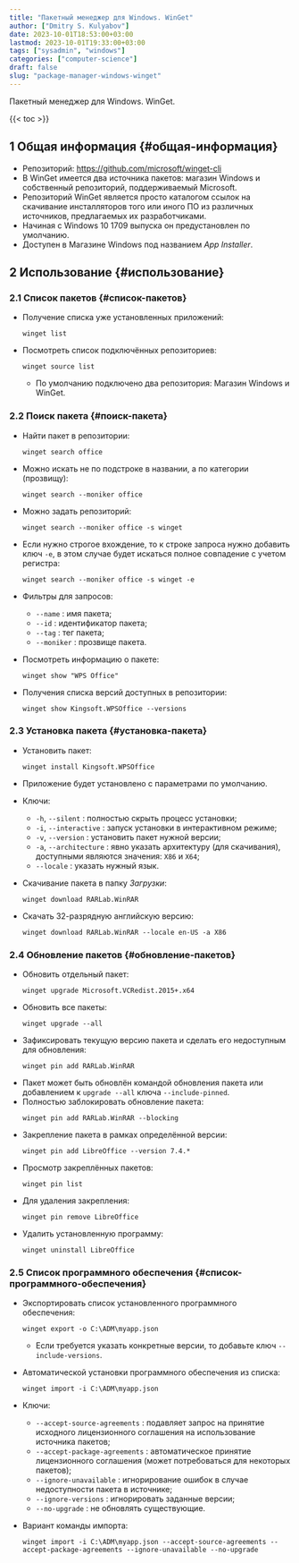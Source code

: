 ```yaml
---
title: "Пакетный менеджер для Windows. WinGet"
author: ["Dmitry S. Kulyabov"]
date: 2023-10-01T18:53:00+03:00
lastmod: 2023-10-01T19:33:00+03:00
tags: ["sysadmin", "windows"]
categories: ["computer-science"]
draft: false
slug: "package-manager-windows-winget"
---
```


Пакетный менеджер для Windows. WinGet.

<!--more-->

{{< toc >}}


## <span class="section-num">1</span> Общая информация {#общая-информация}

-   Репозиторий: <https://github.com/microsoft/winget-cli>
-   В WinGet имеется два источника пакетов: магазин Windows и собственный репозиторий, поддерживаемый Microsoft.
-   Репозиторий WinGet является просто каталогом ссылок на скачивание инсталляторов того или иного ПО из различных источников, предлагаемых их разработчиками.
-   Начиная с Windows 10 1709 выпуска он предустановлен по умолчанию.
-   Доступен в Магазине Windows под названием _App Installer_.


## <span class="section-num">2</span> Использование {#использование}


### <span class="section-num">2.1</span> Список пакетов {#список-пакетов}

-   Получение списка уже установленных приложений:
    ```shell
    winget list
    ```
-   Посмотреть список подключённых репозиториев:
    ```shell
    winget source list
    ```

    -   По умолчанию подключено два репозитория: Магазин Windows и WinGet.


### <span class="section-num">2.2</span> Поиск пакета {#поиск-пакета}

-   Найти пакет в репозитории:
    ```shell
    winget search office
    ```
-   Можно искать не по подстроке в названии, а по категории (прозвищу):
    ```shell
    winget search --moniker office
    ```
-   Можно задать репозиторий:
    ```shell
    winget search --moniker office -s winget
    ```
-   Если нужно строгое вхождение, то к строке запроса нужно добавить ключ `-e`, в этом случае будет искаться полное совпадение с учетом регистра:
    ```shell
    winget search --moniker office -s winget -e
    ```
-   Фильтры для запросов:
    -   `--name` : имя пакета;
    -   `--id` : идентификатор пакета;
    -   `--tag` : тег пакета;
    -   `--moniker` : прозвище пакета.

-   Посмотреть информацию о пакете:
    ```shell
    winget show "WPS Office"
    ```
-   Получения списка версий доступных в репозитории:
    ```shell
    winget show Kingsoft.WPSOffice --versions
    ```


### <span class="section-num">2.3</span> Установка пакета {#установка-пакета}

-   Установить пакет:
    ```shell
    winget install Kingsoft.WPSOffice
    ```
-   Приложение будет установлено с параметрами по умолчанию.
-   Ключи:
    -   `-h`, `--silent` :  полностью скрыть процесс установки;
    -   `-i`, `--interactive` : запуск установки в интерактивном режиме;
    -   `-v`, `--version` : установить пакет нужной версии;
    -   `-a`, `--architecture` : явно указать архитектуру (для скачивания), доступными являются значения: `X86` и `X64`;
    -   `--locale` : указать нужный язык.

-   Скачивание пакета в папку _Загрузки_:
    ```shell
    winget download RARLab.WinRAR
    ```
-   Скачать 32-разрядную английскую версию:
    ```shell
    winget download RARLab.WinRAR --locale en-US -a X86
    ```


### <span class="section-num">2.4</span> Обновление пакетов {#обновление-пакетов}

-   Обновить отдельный пакет:
    ```shell
    winget upgrade Microsoft.VCRedist.2015+.x64
    ```
-   Обновить все пакеты:
    ```shell
    winget upgrade --all
    ```
-   Зафиксировать текущую версию пакета и сделать его недоступным для обновления:
    ```shell
    winget pin add RARLab.WinRAR
    ```
-   Пакет может быть обновлён командой обновления пакета или добавлением к `upgrade --all` ключа `--include-pinned`.
-   Полностью заблокировать обновление пакета:
    ```shell
    winget pin add RARLab.WinRAR --blocking
    ```
-   Закрепление пакета в рамках определённой версии:
    ```shell
    winget pin add LibreOffice --version 7.4.*
    ```
-   Просмотр закреплённых пакетов:
    ```shell
    winget pin list
    ```
-   Для удаления закрепления:
    ```shell
    winget pin remove LibreOffice
    ```
-   Удалить установленную программу:
    ```shell
    winget uninstall LibreOffice
    ```


### <span class="section-num">2.5</span> Список программного обеспечения {#список-программного-обеспечения}

-   Экспортировать список установленного программного обеспечения:
    ```shell
    winget export -o C:\ADM\myapp.json
    ```

    -   Если требуется указать конкретные версии, то добавьте ключ `--include-versions`.
-   Автоматической установки программного обеспечения из списка:
    ```shell
    winget import -i C:\ADM\myapp.json
    ```
-   Ключи:
    -   `--accept-source-agreements` : подавляет запрос на принятие исходного лицензионного соглашения на использование источника пакетов;
    -   `--accept-package-agreements` : автоматическое принятие лицензионного соглашения (может потребоваться для некоторых пакетов);
    -   `--ignore-unavailable` : игнорирование ошибок в случае недоступности пакета в источнике;
    -   `--ignore-versions` : игнорировать заданные версии;
    -   `--no-upgrade` : не обновлять существующие.
-   Вариант команды импорта:
    ```shell
    winget import -i C:\ADM\myapp.json --accept-source-agreements --accept-package-agreements --ignore-unavailable --no-upgrade
    ```
